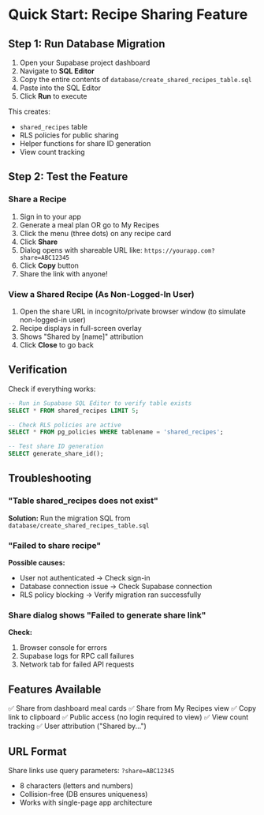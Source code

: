 # Quick Start: Recipe Sharing Feature

## Step 1: Run Database Migration

1. Open your Supabase project dashboard
2. Navigate to **SQL Editor**
3. Copy the entire contents of `database/create_shared_recipes_table.sql`
4. Paste into the SQL Editor
5. Click **Run** to execute

This creates:

- `shared_recipes` table
- RLS policies for public sharing
- Helper functions for share ID generation
- View count tracking

## Step 2: Test the Feature

### Share a Recipe

1. Sign in to your app
2. Generate a meal plan OR go to My Recipes
3. Click the menu (three dots) on any recipe card
4. Click **Share**
5. Dialog opens with shareable URL like: `https://yourapp.com?share=ABC12345`
6. Click **Copy** button
7. Share the link with anyone!

### View a Shared Recipe (As Non-Logged-In User)

1. Open the share URL in incognito/private browser window (to simulate non-logged-in user)
2. Recipe displays in full-screen overlay
3. Shows "Shared by [name]" attribution
4. Click **Close** to go back

## Verification

Check if everything works:

```sql
-- Run in Supabase SQL Editor to verify table exists
SELECT * FROM shared_recipes LIMIT 5;

-- Check RLS policies are active
SELECT * FROM pg_policies WHERE tablename = 'shared_recipes';

-- Test share ID generation
SELECT generate_share_id();
```

## Troubleshooting

### "Table shared_recipes does not exist"

**Solution:** Run the migration SQL from `database/create_shared_recipes_table.sql`

### "Failed to share recipe"

**Possible causes:**

- User not authenticated → Check sign-in
- Database connection issue → Check Supabase connection
- RLS policy blocking → Verify migration ran successfully

### Share dialog shows "Failed to generate share link"

**Check:**

1. Browser console for errors
2. Supabase logs for RPC call failures
3. Network tab for failed API requests

## Features Available

✅ Share from dashboard meal cards
✅ Share from My Recipes view
✅ Copy link to clipboard
✅ Public access (no login required to view)
✅ View count tracking
✅ User attribution ("Shared by...")

## URL Format

Share links use query parameters: `?share=ABC12345`

- 8 characters (letters and numbers)
- Collision-free (DB ensures uniqueness)
- Works with single-page app architecture
